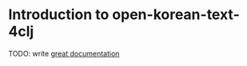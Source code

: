 # Introduction to open-korean-text-4clj

TODO: write [great documentation](http://jacobian.org/writing/what-to-write/)
